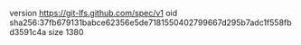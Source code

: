 version https://git-lfs.github.com/spec/v1
oid sha256:37fb679131babce62356e5de7181550402799667d295b7adc1f558fbd3591c4a
size 1380
